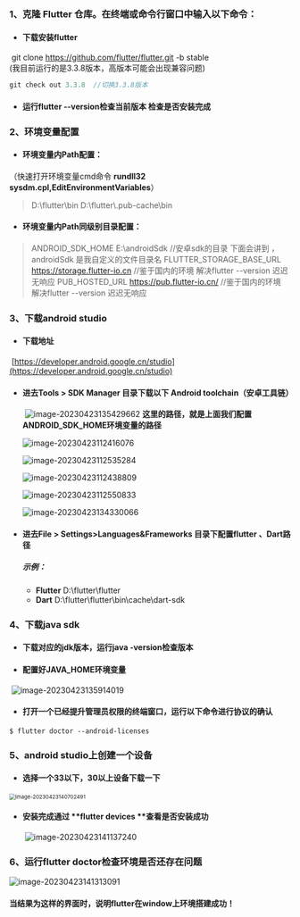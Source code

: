 ### 1、克隆 Flutter 仓库。在终端或命令行窗口中输入以下命令：

- #### 	下载安装flutter

​		git clone https://github.com/flutter/flutter.git -b stable
​				
​				(我目前运行的是3.3.8版本，高版本可能会出现兼容问题)

```js
git check out 3.3.8  //切换3.3.8版本
```

- ####  	运行flutter --version检查当前版本	检查是否安装完成

  

### 2、环境变量配置

- #### 	环境变量内Path配置：

（快速打开环境变量cmd命令 **rundll32 sysdm.cpl,EditEnvironmentVariables**）

> D:\flutter\bin
> 		D:\flutter\\.pub-cache\bin

#### 	    	

- #### 	环境变量内Path同级别目录配置：

> ANDROID_SDK_HOME    E:\androidSdk    //安卓sdk的目录 下面会讲到 ，androidSdk 是我自定义的文件目录名
> 		FLUTTER_STORAGE_BASE_URL   https://storage.flutter-io.cn   //鉴于国内的环境 解决flutter --version 迟迟无响应
> 		PUB_HOSTED_URL  https://pub.flutter-io.cn/    //鉴于国内的环境 解决flutter --version 迟迟无响应



### 3、下载android studio

- #### 下载地址

​				[https://developer.android.google.cn/studio](https://developer.android.google.cn/studio)

- #### 进去Tools  > SDK Manager 目录下载以下 Android toolchain（安卓工具链）

  ​								![image-20230423135429662](D:\Markdown\图片\image-20230423135429662.png)
  ​								**这里的路径，就是上面我们配置ANDROID_SDK_HOME环境变量的路径**

  ![image-20230423112416076](D:\Markdown\图片\image-20230423112416076.png)

  ![image-20230423112535284](D:\Markdown\图片\image-20230423112535284.png)

  ![image-20230423112438809](D:\Markdown\图片\image-20230423112438809.png)

  ![image-20230423112550833](D:\Markdown\图片\image-20230423112550833-1698628866308-1.png)

  ![image-20230423134330066](D:\Markdown\图片\image-20230423134330066-1698628892782-3.png)

- #### 进去File > Settings>Languages&Frameworks 目录下配置flutter 、Dart路径

  ##### 	示例：

  - **Flutter**           D:\flutter\flutter
  - **Dart**              D:\flutter\flutter\bin\cache\dart-sdk

### 4、下载java sdk

- #### 下载对应的jdk版本，运行java  -version检查版本

- #### 配置好JAVA_HOME环境变量

​		![image-20230423135914019](D:\Markdown\图片\image-20230423135914019-1698628915454-5.png)

- #### 打开一个已经提升管理员权限的终端窗口，运行以下命令进行协议的确认

```
$ flutter doctor --android-licenses
```

### 5、android studio上创建一个设备

- #### 选择一个33以下，30以上设备下载一下

<img src="D:\Markdown\图片\image-20230423140702491-1698628933259-7.png" alt="image-20230423140702491" style="zoom:67%;" />

- #### 安装完成通过 **flutter devices **查看是否安装成功

  ​								![image-20230423141137240](D:\Markdown\图片\image-20230423141137240-1698628964630-9.png)
  

### 6、运行flutter doctor检查环境是否还存在问题

![image-20230423141313091](D:\Markdown\图片\image-20230423141313091.png)

#### 					当结果为这样的界面时，说明flutter在window上环境搭建成功！
